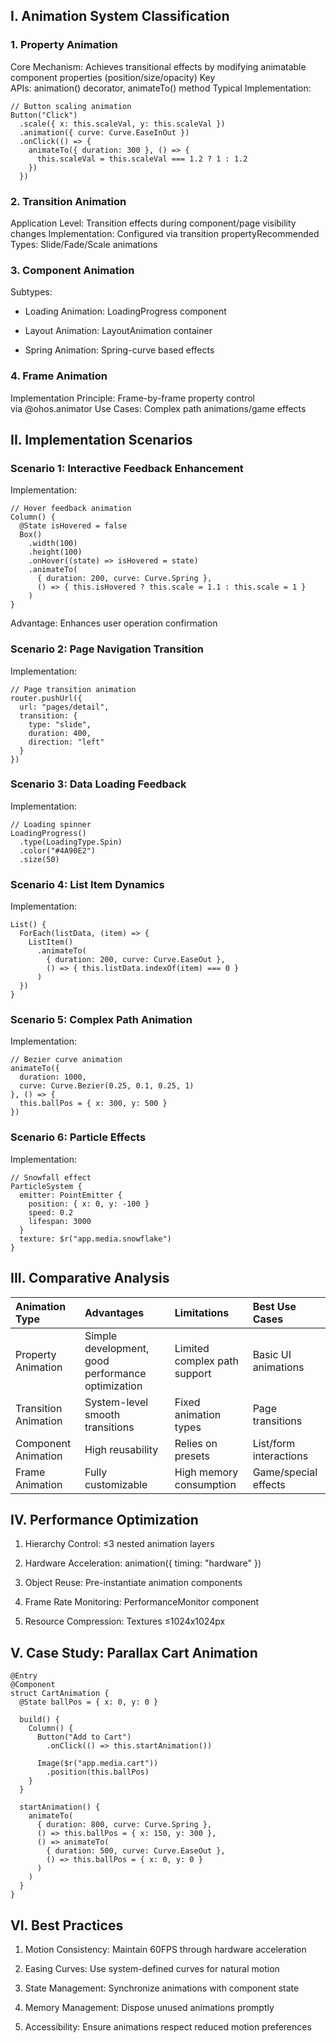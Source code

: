 
## I. Animation System Classification

### 1. Property Animation

​Core Mechanism: Achieves transitional effects by modifying animatable component properties (position/size/opacity)
​Key APIs: animation() decorator, animateTo() method
​Typical Implementation:

```
// Button scaling animation
Button("Click")
  .scale({ x: this.scaleVal, y: this.scaleVal })
  .animation({ curve: Curve.EaseInOut })
  .onClick(() => {
    animateTo({ duration: 300 }, () => {
      this.scaleVal = this.scaleVal === 1.2 ? 1 : 1.2
    })
  })
```

### 2. Transition Animation

​Application Level: Transition effects during component/page visibility changes
​Implementation: Configured via transition property
​Recommended Types: Slide/Fade/Scale animations

### 3. Component Animation

​Subtypes:

* Loading Animation: LoadingProgress component

* Layout Animation: LayoutAnimation container

* Spring Animation: Spring-curve based effects

### 4. Frame Animation

​Implementation Principle: Frame-by-frame property control via @ohos.animator
​Use Cases: Complex path animations/game effects

## II. Implementation Scenarios

### Scenario 1: Interactive Feedback Enhancement

​Implementation:

```
// Hover feedback animation
Column() {
  @State isHovered = false
  Box()
    .width(100)
    .height(100)
    .onHover((state) => isHovered = state)
    .animateTo(
      { duration: 200, curve: Curve.Spring },
      () => { this.isHovered ? this.scale = 1.1 : this.scale = 1 }
    )
}
```

​Advantage: Enhances user operation confirmation

### Scenario 2: Page Navigation Transition

​Implementation:

```
// Page transition animation
router.pushUrl({
  url: "pages/detail",
  transition: {
    type: "slide",
    duration: 400,
    direction: "left"
  }
})
```

### Scenario 3: Data Loading Feedback

​Implementation:

```
// Loading spinner
LoadingProgress()
  .type(LoadingType.Spin)
  .color("#4A90E2")
  .size(50)
```

### Scenario 4: List Item Dynamics

​Implementation:

```
List() {
  ForEach(listData, (item) => {
    ListItem()
      .animateTo(
        { duration: 200, curve: Curve.EaseOut },
        () => { this.listData.indexOf(item) === 0 }
      )
  })
}
```

### Scenario 5: Complex Path Animation

​Implementation:

```
// Bezier curve animation
animateTo({
  duration: 1000,
  curve: Curve.Bezier(0.25, 0.1, 0.25, 1)
}, () => {
  this.ballPos = { x: 300, y: 500 }
})
```

### Scenario 6: Particle Effects

​Implementation:

```
// Snowfall effect
ParticleSystem {
  emitter: PointEmitter {
    position: { x: 0, y: -100 }
    speed: 0.2
    lifespan: 3000
  }
  texture: $r("app.media.snowflake")
}
```

## III. Comparative Analysis

| Animation Type       | Advantages                                        | Limitations                  | Best Use Cases         |
| :------------------- | :------------------------------------------------ | :--------------------------- | :--------------------- |
| Property Animation   | Simple development, good performance optimization | Limited complex path support | Basic UI animations    |
| Transition Animation | System-level smooth transitions                   | Fixed animation types        | Page transitions       |
| Component Animation  | High reusability                                  | Relies on presets            | List/form interactions |
| Frame Animation      | Fully customizable                                | High memory consumption      | Game/special effects   |

## IV. Performance Optimization

1. ​Hierarchy Control: ≤3 nested animation layers

2. ​Hardware Acceleration: animation({ timing: "hardware" })

3. ​Object Reuse: Pre-instantiate animation components

4. ​Frame Rate Monitoring: PerformanceMonitor component

5. ​Resource Compression: Textures ≤1024x1024px

## V. Case Study: Parallax Cart Animation

```
@Entry
@Component
struct CartAnimation {
  @State ballPos = { x: 0, y: 0 }
  
  build() {
    Column() {
      Button("Add to Cart")
        .onClick(() => this.startAnimation())
      
      Image($r("app.media.cart"))
        .position(this.ballPos)
    }
  }

  startAnimation() {
    animateTo(
      { duration: 800, curve: Curve.Spring },
      () => this.ballPos = { x: 150, y: 300 },
      () => animateTo(
        { duration: 500, curve: Curve.EaseOut },
        () => this.ballPos = { x: 0, y: 0 }
      )
    )
  }
}
```

## VI. Best Practices

1. ​Motion Consistency: Maintain 60FPS through hardware acceleration

2. ​Easing Curves: Use system-defined curves for natural motion

3. ​State Management: Synchronize animations with component state

4. ​Memory Management: Dispose unused animations promptly

5. ​Accessibility: Ensure animations respect reduced motion preferences

